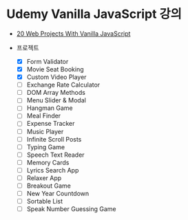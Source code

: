# Udemy Vanilla JavaScript 강의

- [20 Web Projects With Vanilla JavaScript](https://www.udemy.com/course/web-projects-with-vanilla-javascript/)

- 프로젝트

  - [x] Form Validator
  - [x] Movie Seat Booking
  - [x] Custom Video Player
  - [ ] Exchange Rate Calculator
  - [ ] DOM Array Methods
  - [ ] Menu Slider & Modal
  - [ ] Hangman Game
  - [ ] Meal Finder
  - [ ] Expense Tracker
  - [ ] Music Player
  - [ ] Infinite Scroll Posts
  - [ ] Typing Game
  - [ ] Speech Text Reader
  - [ ] Memory Cards
  - [ ] Lyrics Search App
  - [ ] Relaxer App
  - [ ] Breakout Game
  - [ ] New Year Countdown
  - [ ] Sortable List
  - [ ] Speak Number Guessing Game
